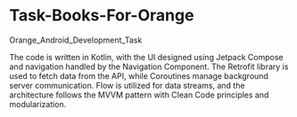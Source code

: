 # Task-Books-For-Orange
Orange_Android_Development_Task 


The code is written in Kotlin, with the UI designed using Jetpack Compose and navigation handled by the Navigation Component. The Retrofit library is used to fetch data from the API, while Coroutines manage background server communication. Flow is utilized for data streams, and the architecture follows the MVVM pattern with Clean Code principles and modularization.
